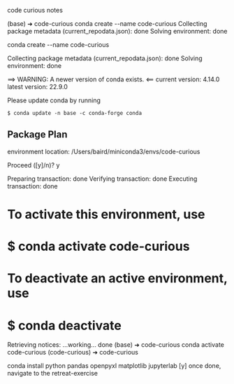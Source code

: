code curious notes

(base) ➜  code-curious conda create --name code-curious
Collecting package metadata (current_repodata.json): done
Solving environment: done

conda create --name code-curious

Collecting package metadata (current_repodata.json): done
Solving environment: done


==> WARNING: A newer version of conda exists. <==
  current version: 4.14.0
  latest version: 22.9.0

Please update conda by running

    $ conda update -n base -c conda-forge conda



## Package Plan ##

  environment location: /Users/baird/miniconda3/envs/code-curious



Proceed ([y]/n)? y

Preparing transaction: done
Verifying transaction: done
Executing transaction: done
#
# To activate this environment, use
#
#     $ conda activate code-curious
#
# To deactivate an active environment, use
#
#     $ conda deactivate

Retrieving notices: ...working... done
(base) ➜  code-curious conda activate code-curious
(code-curious) ➜  code-curious



conda install python pandas openpyxl matplotlib jupyterlab 
[y]
once done, navigate to the retreat-exercise